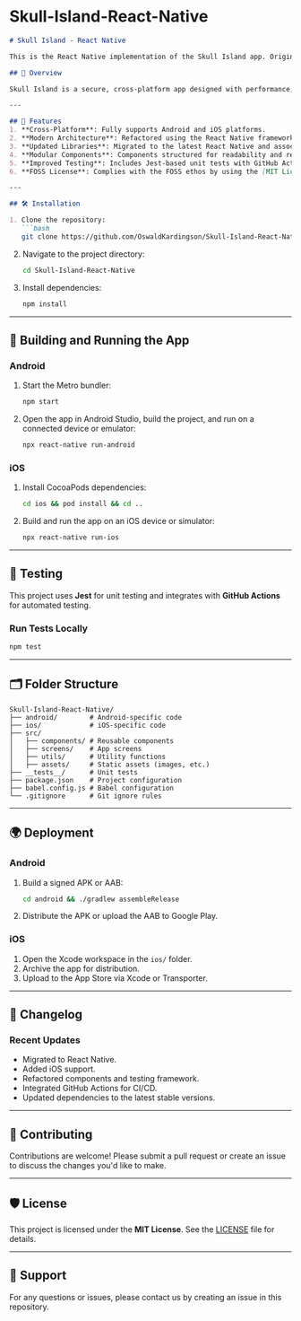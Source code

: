 # Skull-Island-React-Native

```markdown
# Skull Island - React Native

This is the React Native implementation of the Skull Island app. Originally built for Android, this updated version supports both **Android** and **iOS**, following the Free and Open Source Software (FOSS) ethos.

## 📖 Overview

Skull Island is a secure, cross-platform app designed with performance, scalability, and modularity in mind. This new version replaces the older implementation with React Native to allow rapid updates, easier maintenance, and support for iOS and Android out of the box.

---

## 🚀 Features
1. **Cross-Platform**: Fully supports Android and iOS platforms.
2. **Modern Architecture**: Refactored using the React Native framework, ensuring better maintainability and performance.
3. **Updated Libraries**: Migrated to the latest React Native and associated dependencies.
4. **Modular Components**: Components structured for readability and reusability.
5. **Improved Testing**: Includes Jest-based unit tests with GitHub Actions integration.
6. **FOSS License**: Complies with the FOSS ethos by using the [MIT License](LICENSE).

---

## 🛠️ Installation

1. Clone the repository:
   ```bash
   git clone https://github.com/OswaldKardingson/Skull-Island-React-Native.git
   ```
2. Navigate to the project directory:
   ```bash
   cd Skull-Island-React-Native
   ```
3. Install dependencies:
   ```bash
   npm install
   ```

---

## 🔧 Building and Running the App

### Android
1. Start the Metro bundler:
   ```bash
   npm start
   ```
2. Open the app in Android Studio, build the project, and run on a connected device or emulator:
   ```bash
   npx react-native run-android
   ```

### iOS
1. Install CocoaPods dependencies:
   ```bash
   cd ios && pod install && cd ..
   ```
2. Build and run the app on an iOS device or simulator:
   ```bash
   npx react-native run-ios
   ```

---

## 🧪 Testing

This project uses **Jest** for unit testing and integrates with **GitHub Actions** for automated testing. 

### Run Tests Locally
```bash
npm test
```

---

## 🗂️ Folder Structure

```
Skull-Island-React-Native/
├── android/        # Android-specific code
├── ios/            # iOS-specific code
├── src/
│   ├── components/ # Reusable components
│   ├── screens/    # App screens
│   ├── utils/      # Utility functions
│   ├── assets/     # Static assets (images, etc.)
├── __tests__/      # Unit tests
├── package.json    # Project configuration
├── babel.config.js # Babel configuration
└── .gitignore      # Git ignore rules
```

---

## 🌍 Deployment

### Android
1. Build a signed APK or AAB:
   ```bash
   cd android && ./gradlew assembleRelease
   ```
2. Distribute the APK or upload the AAB to Google Play.

### iOS
1. Open the Xcode workspace in the `ios/` folder.
2. Archive the app for distribution.
3. Upload to the App Store via Xcode or Transporter.

---

## 📝 Changelog

### Recent Updates
- Migrated to React Native.
- Added iOS support.
- Refactored components and testing framework.
- Integrated GitHub Actions for CI/CD.
- Updated dependencies to the latest stable versions.

---

## 🤝 Contributing

Contributions are welcome! Please submit a pull request or create an issue to discuss the changes you'd like to make.

---

## 🛡️ License

This project is licensed under the **MIT License**. See the [LICENSE](LICENSE) file for details.

---

## 📧 Support

For any questions or issues, please contact us by creating an issue in this repository.
```


